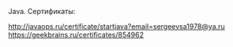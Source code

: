 Java. Сертификаты: 

http://javaops.ru/certificate/startjava?email=sergeevsa1978@ya.ru 
https://geekbrains.ru/certificates/854962